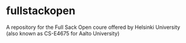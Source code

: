 # fullstackopen
A repository for the Full Sack Open coure offered by Helsinki University (also known as CS-E4675 for Aalto University)
